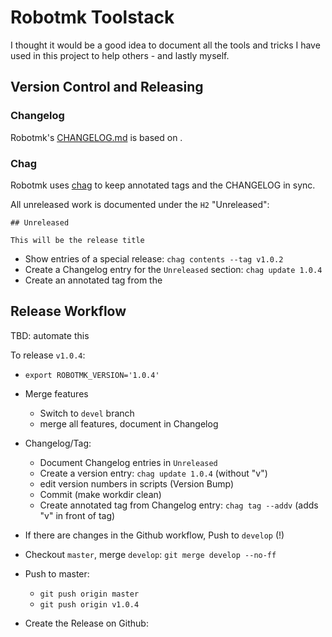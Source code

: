 # Robotmk Toolstack

I thought it would be a good idea to document all the tools and tricks I have used in this project to help others - and lastly myself.

## Version Control and Releasing

### Changelog

Robotmk's [CHANGELOG.md](CHANGELOG.md) is based on [](https://keepachangelog.com/).

### Chag

Robotmk uses [chag](https://raw.githubusercontent.com/mtdowling/chag/master/install.sh) to keep annotated tags and the CHANGELOG in sync. 

All unreleased work is documented under the `H2` "Unreleased": 

    ## Unreleased

    This will be the release title 

    
  * Show entries of a special release: `chag contents --tag v1.0.2`
  * Create a Changelog entry for the `Unreleased` section: `chag update 1.0.4`
  * Create an annotated tag from the 


## Release Workflow 

TBD: automate this

To release `v1.0.4`:

* `export ROBOTMK_VERSION='1.0.4'`
* Merge features
    * Switch to `devel` branch 
    * merge all features, document in Changelog
* Changelog/Tag:
    * Document Changelog entries in `Unreleased`
    * Create a version entry: `chag update 1.0.4` (without "v")
    * edit version numbers in scripts (Version Bump)
    * Commit (make workdir clean)
    * Create annotated tag from Changelog entry: `chag tag --addv` (adds "v" in front of tag)
* If there are changes in the Github workflow, Push to `develop` (!)  
* Checkout `master`, merge `develop`:  `git merge develop --no-ff`
* Push to master: 
  * `git push origin master`
  * `git push origin v1.0.4`

* Create the Release on Github: 

